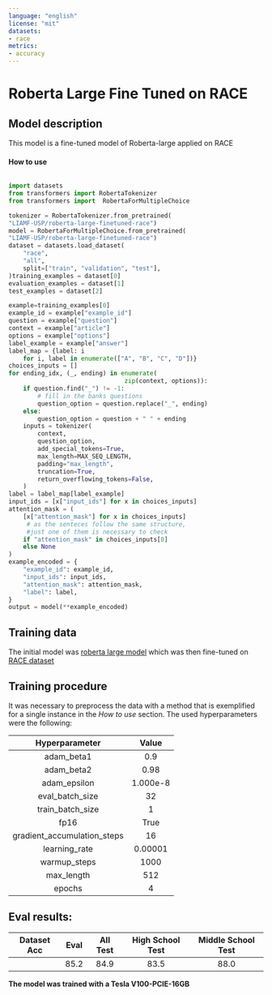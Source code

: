 ```yaml
---
language: "english"
license: "mit"
datasets:
- race
metrics:
- accuracy
---
```


# Roberta Large Fine Tuned on RACE

## Model description

This model is a fine-tuned model of Roberta-large applied on RACE

#### How to use

```python

import datasets
from transformers import RobertaTokenizer
from transformers import  RobertaForMultipleChoice

tokenizer = RobertaTokenizer.from_pretrained(
"LIAMF-USP/roberta-large-finetuned-race")
model = RobertaForMultipleChoice.from_pretrained(
"LIAMF-USP/roberta-large-finetuned-race")
dataset = datasets.load_dataset(
    "race",
    "all",
    split=["train", "validation", "test"],
)training_examples = dataset[0]
evaluation_examples = dataset[1]
test_examples = dataset[2]

example=training_examples[0] 
example_id = example["example_id"]
question = example["question"]
context = example["article"]
options = example["options"]
label_example = example["answer"]
label_map = {label: i 
    for i, label in enumerate(["A", "B", "C", "D"])}
choices_inputs = []
for ending_idx, (_, ending) in enumerate(
                                zip(context, options)):
    if question.find("_") != -1:
        # fill in the banks questions
        question_option = question.replace("_", ending)
    else:
        question_option = question + " " + ending
    inputs = tokenizer(
        context,
        question_option,
        add_special_tokens=True,
        max_length=MAX_SEQ_LENGTH,
        padding="max_length",
        truncation=True,
        return_overflowing_tokens=False,
    )    
label = label_map[label_example]
input_ids = [x["input_ids"] for x in choices_inputs]
attention_mask = (
    [x["attention_mask"] for x in choices_inputs]
     # as the senteces follow the same structure, 
     #just one of them is necessary to check
    if "attention_mask" in choices_inputs[0]
    else None
)
example_encoded = {
    "example_id": example_id,
    "input_ids": input_ids,
    "attention_mask": attention_mask,
    "label": label,
}
output = model(**example_encoded)
```


## Training data

The initial model was [roberta large model](https://huggingface.co/roberta-large) which was then fine-tuned on [RACE dataset](https://www.cs.cmu.edu/~glai1/data/race/)

## Training procedure

It was necessary to preprocess the data with a method that is exemplified for a single instance in the _How to use_ section. The used hyperparameters were the following:

| Hyperparameter | Value |
|:----:|:----:|
| adam_beta1                  | 0.9      |
| adam_beta2                  | 0.98     |
| adam_epsilon                | 1.000e-8 |
| eval_batch_size             | 32       |
| train_batch_size            | 1        |
| fp16                        | True     |
| gradient_accumulation_steps | 16       |
| learning_rate               | 0.00001  |
| warmup_steps                | 1000     |
| max_length                  | 512      |
| epochs                      | 4        |

## Eval results:
| Dataset Acc | Eval | All Test |High School Test |Middle School Test |
|:----:|:----:|:----:|:----:|:----:|
|      | 85.2 | 84.9|83.5|88.0|

**The model was trained with a Tesla V100-PCIE-16GB** 
